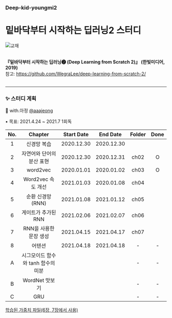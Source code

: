 ### Deep-kid-youngmi2
# 밑바닥부터 시작하는 딥러닝2 스터디
![교재](https://github.com/WegraLee/deep-learning-from-scratch-2/raw/master/cover.png)<br><br>

**『밑바닥부터 시작하는 딥러닝❷ (Deep Learning from Scratch 2)』 (한빛미디어, 2019)** <br>
참고: <https://github.com/WegraLee/deep-learning-from-scratch-2/><br><br>

---

### ✨ 스터디 계획<br>
💜 with.아정 [@aaajeong](https://github.com/aaajeong)

▪ 목표: 2021.4.24 ~ 2021.7 1회독

|No.|Chapter|Start Date|End Date|Folder|Done|
|:--:|:-------:|:---:|:---:|:---:|:---:|
|1|신경망 복습 |2020.12.30|2020.12.30|||
|2|자연어와 단어의 분산 표현|2020.12.30|2020.12.31|ch02|O|
|3| word2vec|2020.01.01|2020.01.02|ch03|O|
|4| Word2vec 속도 개선|2021.01.03|2020.01.08|ch04||
|5|순환 신경망 (RNN)|2021.01.08|2021.01.12|ch05||
|6|게이트가 추가된 RNN|2021.02.06|2021.02.07|ch06||
|7|RNN을 사용한 문장 생성|2021.04.15|2021.04.17|ch07||
|8|어텐션|2021.04.18|2021.04.18|-|-|
|A|시그모이드 함수와 tanh 함수의 미분|||-|-|
|B|WordNet 맛보기|||-|-|
|C|GRU|||-|-|

[학습된 가중치 파일(6장, 7장에서 사용)](https://www.oreilly.co.jp/pub/9784873118369/BetterRnnlm.pkl)
